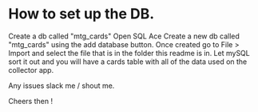 # How to set up the DB.
Create a db called "mtg_cards"
Open SQL Ace
Create a new db called "mtg_cards" using the add database button.
Once created go to File > Import and select the file that is in the folder this readme is in.
Let mySQL sort it out and you will have a cards table with all of the data used on the collector app. 

Any issues slack me / shout me. 

Cheers then ! 
